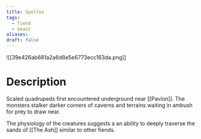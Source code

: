 ```yaml
---
title: Speltos
tags:
  - fiend
  - beast
aliases: 
draft: false
---
```

![[39e426ab681a2a6d8e5e6773ecc163da.png]]
# Description
Scaled quadrupeds first encountered underground near [[Pavlon]]. The monsters stalker darker corners of caverns and terrains waiting in ambush for prey to draw near.

The physiology of the creatures suggests a an ability to deeply traverse the sands of [[The Ash]] similar to other fiends.